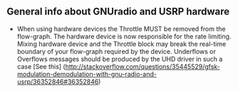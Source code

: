 General info about GNUradio and USRP hardware
----------------------------------------
- When using hardware devices the Throttle MUST be removed from the flow-graph. The hardware device is now responsible for the rate limiting. Mixing hardware device and the Throttle block may break the real-time boundary of your flow-graph required by the device. Underflows or Overflows messages should be produced by the UHD driver in such a case [See this] (http://stackoverflow.com/questions/35445529/gfsk-modulation-demodulation-with-gnu-radio-and-usrp/36352846#36352846)
